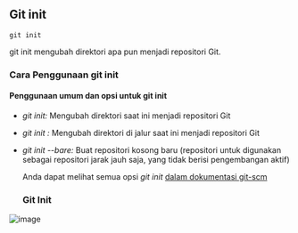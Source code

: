 ## Git init
```
git init
```

git init mengubah direktori apa pun menjadi repositori Git.

### Cara Penggunaan git init
#### Penggunaan umum dan opsi untuk git init
- *git init:* Mengubah direktori saat ini menjadi repositori Git
- *git init <directory>:* Mengubah direktori di jalur saat ini menjadi repositori Git
- *git init --bare:* Buat repositori kosong baru (repositori untuk digunakan sebagai repositori jarak jauh saja, yang tidak berisi pengembangan aktif)

  Anda dapat melihat semua opsi *git init* [dalam dokumentasi git-scm](https://github.com/git-guides/git-init)
  
  ### Git Init
![image](https://user-images.githubusercontent.com/100655814/209616293-2f647c04-3236-4c6d-942f-d9c9479c1b70.png)
